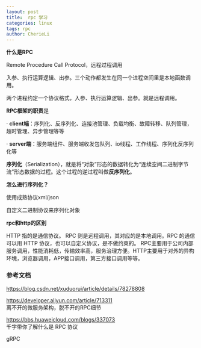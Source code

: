 ```yaml
---
layout: post
title:  rpc 学习
categories: linux
tags: rpc
author: CherieLi
---
```


**什么是RPC**

Remote Procedure Call Protocol，远程过程调用

入参、执行运算逻辑、出参。三个动作都发生在同一个进程空间里是本地函数调用。

两个进程约定一个协议格式，入参、执行运算逻辑、出参。就是远程调用。

**RPC框架的职责**是

·         **client端**：序列化、反序列化、连接池管理、负载均衡、故障转移、队列管理，超时管理、异步管理等等

·         **server端**：服务端组件、服务端收发包队列、io线程、工作线程、序列化反序列化等

 

**序列化**（Serialization），就是将“对象”形态的数据转化为“连续空间二进制字节流”形态数据的过程。这个过程的逆过程叫做**反序列化**。

 

**怎么进行序列化？**

使用成熟协议xml/json

自定义二进制协议来序列化对象


**rpc和http的区别**  

HTTP 指的是通信协议。
RPC 则是远程调用，其对应的是本地调用。RPC 的通信可以用 HTTP 协议，也可以自定义协议，是不做约束的。
RPC主要用于公司内部服务调用，性能消耗低，传输效率高，服务治理方便。HTTP主要用于对外的异构环境，浏览器调用，APP接口调用，第三方接口调用等等。

### 参考文档

https://blog.csdn.net/xuduorui/article/details/78278808  

https://developer.aliyun.com/article/713311  
离不开的微服务架构，脱不开的RPC细节  

https://bbs.huaweicloud.com/blogs/337073  
千字带你了解什么是 RPC 协议  

gRPC
